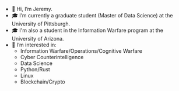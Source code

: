 - 👋 Hi, I’m Jeremy.
- 🎓 I’m currently a graduate student (Master of Data Science) at the University of Pittsburgh. 
- 🎓 I'm also a student in the Information Warfare program at the University of Arizona. 
- 👀 I’m interested in:
  - Information Warfare/Operations/Cognitive Warfare
  -  Cyber Counterintelligence
  -  Data Science
  - Python/Rust
  - Linux
  - Blockchain/Crypto
  
  


<!---
sysfailnet/sysfailnet is a ✨ special ✨ repository because its `README.md` (this file) appears on your GitHub profile.
You can click the Preview link to take a look at your changes.
--->
